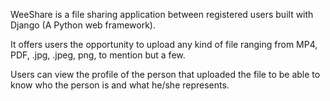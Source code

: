WeeShare is a file sharing application between registered users built with Django (A Python web framework).

It offers users the opportunity to upload any kind of file ranging from MP4, PDF, .jpg, .jpeg, png, to mention but a few.

Users can view the profile of the person that uploaded the file to be able to know who the person is and what he/she represents.
